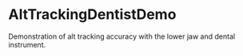 # AltTrackingDentistDemo
 Demonstration of alt tracking accuracy with the lower jaw and dental instrument.
